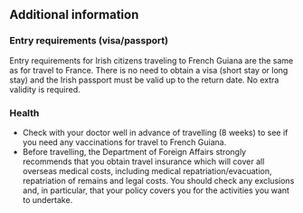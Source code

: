 ## Additional information

### **Entry requirements (visa/passport)**

Entry requirements for Irish citizens traveling to French Guiana are the same as for travel to France. There is no need to obtain a visa (short stay or long stay) and the Irish passport must be valid up to the return date. No extra validity is required.

### **Health**

* Check with your doctor well in advance of travelling (8 weeks) to see if you need any vaccinations for travel to French Guiana.
* Before travelling, the Department of Foreign Affairs strongly recommends that you obtain travel insurance which will cover all overseas medical costs, including medical repatriation/evacuation, repatriation of remains and legal costs. You should check any exclusions and, in particular, that your policy covers you for the activities you want to undertake.